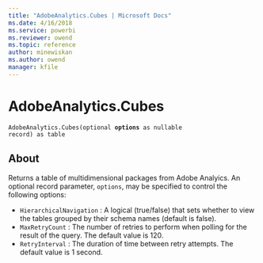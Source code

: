 ```yaml
---
title: "AdobeAnalytics.Cubes | Microsoft Docs"
ms.date: 4/16/2018
ms.service: powerbi
ms.reviewer: owend
ms.topic: reference
author: minewiskan
ms.author: owend
manager: kfile
---
```

# AdobeAnalytics.Cubes
<code>AdobeAnalytics.Cubes(optional <b>options</b> as nullable record) as table</code>

## About
Returns a table of multidimensional packages from Adobe Analyics. An optional record parameter, <code>options</code>, may be specified to control the following options: <ul> <li><code>HierarchicalNavigation</code> : A logical (true/false) that sets whether to view the tables grouped by their schema names (default is false).</li> <li><code>MaxRetryCount</code> : The number of retries to perform when polling for the result of the query. The default value is 120.</li> <li><code>RetryInterval</code> : The duration of time between retry attempts. The default value is 1 second.</li> </ul> 